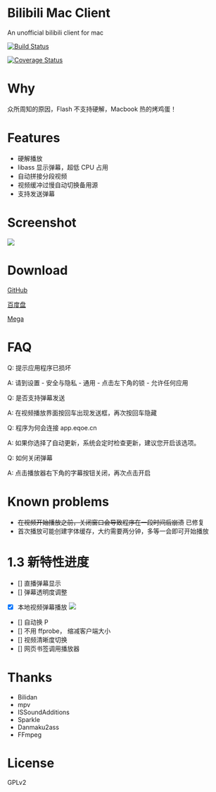 # Bilibili Mac Client

An unofficial bilibili client for mac

[![Build Status](https://jenkins.tgod.co/job/Bilibili-for-mac/badge/icon)](http://jenkins.eqoe.cn/job/Bilibili-for-mac/)

[![Coverage Status](https://coveralls.io/repos/typcn/bilibili-mac-client/badge.svg)](https://coveralls.io/r/typcn/bilibili-mac-client)

# Why

众所周知的原因，Flash 不支持硬解，Macbook 热的烤鸡蛋！

# Features
- 硬解播放
- libass 显示弹幕，超低 CPU 占用
- 自动拼接分段视频
- 视频缓冲过慢自动切换备用源
- 支持发送弹幕

# Screenshot

![](http://ww2.sinaimg.cn/large/a74f330bjw1eqq21b23c7j21740npqbp.jpg)

# Download

[GitHub](https://github.com/typcn/bilibili-mac-client/releases)

[百度盘](http://pan.baidu.com/s/1eQvSx6i)

[Mega](https://mega.co.nz/#F!48gXiAxa!BFrmfzq9c97cfSbR4A1v8g)

# FAQ

Q: 提示应用程序已损坏

A: 请到设置 - 安全与隐私 - 通用 - 点击左下角的锁 - 允许任何应用

Q: 是否支持弹幕发送

A: 在视频播放界面按回车出现发送框，再次按回车隐藏

Q: 程序为何会连接 app.eqoe.cn

A: 如果你选择了自动更新，系统会定时检查更新，建议您开启该选项。

Q: 如何关闭弹幕

A: 点击播放器右下角的字幕按钮关闭，再次点击开启

# Known problems

- <del>在视频开始播放之前，关闭窗口会导致程序在一段时间后崩溃</del> 已修复
- 首次播放可能创建字体缓存，大约需要两分钟，多等一会即可开始播放

# 1.3 新特性进度

- [] 直播弹幕显示
- [] 弹幕透明度调整
- [x] 本地视频弹幕播放 ![](https://cloud.githubusercontent.com/assets/8022103/6996040/8ff60778-dba1-11e4-8580-b54f3a297a9d.png)
- [] 自动换 P
- [] 不用 ffprobe， 缩减客户端大小
- [] 视频清晰度切换
- [] 网页书签调用播放器

# Thanks

- Bilidan
- mpv
- ISSoundAdditions
- Sparkle
- Danmaku2ass
- FFmpeg

# License

GPLv2